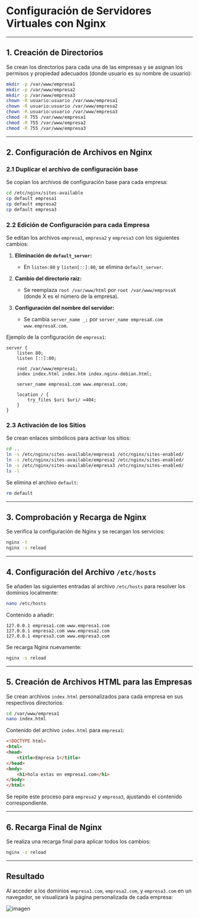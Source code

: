 # Configuración de Servidores Virtuales con Nginx

---

## 1. Creación de Directorios

Se crean los directorios para cada una de las empresas y se asignan los permisos y propiedad adecuados (donde usuario es su nombre de usuario):

```bash
mkdir -p /var/www/empresa1
mkdir -p /var/www/empresa2
mkdir -p /var/www/empresa3
chown -R usuario:usuario /var/www/empresa1
chown -R usuario:usuario /var/www/empresa2
chown -R usuario:usuario /var/www/empresa3
chmod -R 755 /var/www/empresa1
chmod -R 755 /var/www/empresa2
chmod -R 755 /var/www/empresa3
```

---

## 2. Configuración de Archivos en Nginx

### 2.1 Duplicar el archivo de configuración base

Se copian los archivos de configuración base para cada empresa:

```bash
cd /etc/nginx/sites-available
cp default empresa1
cp default empresa2
cp default empresa3
```

### 2.2 Edición de Configuración para cada Empresa

Se editan los archivos `empresa1`, `empresa2` y `empresa3` con los siguientes cambios:

1. **Eliminación de `default_server`:**
   - En `listen:80` y `listen[::]:80`, se elimina `default_server`.

2. **Cambio del directorio raíz:**
   - Se reemplaza `root /var/www/html` por `root /var/www/empresaX` (donde X es el número de la empresa).

3. **Configuración del nombre del servidor:**
   - Se cambia `server_name _;` por `server_name empresaX.com www.empresaX.com`.

Ejemplo de la configuración de `empresa1`:
```nginx
server {
    listen 80;
    listen [::]:80;

    root /var/www/empresa1;
    index index.html index.htm index.nginx-debian.html;

    server_name empresa1.com www.empresa1.com;

    location / {
        try_files $uri $uri/ =404;
    }
}
```

### 2.3 Activación de los Sitios

Se crean enlaces simbólicos para activar los sitios:

```bash
cd ..
ln -s /etc/nginx/sites-available/empresa1 /etc/nginx/sites-enabled/
ln -s /etc/nginx/sites-available/empresa2 /etc/nginx/sites-enabled/
ln -s /etc/nginx/sites-available/empresa3 /etc/nginx/sites-enabled/
ls -l
```

Se elimina el archivo `default`:

```bash
rm default
```

---

## 3. Comprobación y Recarga de Nginx

Se verifica la configuración de Nginx y se recargan los servicios:

```bash
nginx -t
nginx -s reload
```

---

## 4. Configuración del Archivo `/etc/hosts`

Se añaden las siguientes entradas al archivo `/etc/hosts` para resolver los dominios localmente:

```bash
nano /etc/hosts
```

Contenido a añadir:
```plaintext
127.0.0.1 empresa1.com www.empresa1.com
127.0.0.1 empresa2.com www.empresa2.com
127.0.0.1 empresa3.com www.empresa3.com
```

Se recarga Nginx nuevamente:

```bash
nginx -s reload
```

---

## 5. Creación de Archivos HTML para las Empresas

Se crean archivos `index.html` personalizados para cada empresa en sus respectivos directorios:

```bash
cd /var/www/empresa1
nano index.html
```

Contenido del archivo `index.html` para `empresa1`:
```html
<!DOCTYPE html>
<html>
<head>
    <title>Empresa 1</title>
</head>
<body>
    <h1>hola estas en empresa1.com</h1>
</body>
</html>
```

Se repite este proceso para `empresa2` y `empresa3`, ajustando el contenido correspondiente.

---

## 6. Recarga Final de Nginx

Se realiza una recarga final para aplicar todos los cambios:

```bash
nginx -s reload
```

---

## Resultado

Al acceder a los dominios `empresa1.com`, `empresa2.com`, y `empresa3.com` en un navegador, se visualizará la página personalizada de cada empresa:

![imagen](https://github.com/user-attachments/assets/dac67bb2-9a62-4483-a4e4-3ae5d4f7b36d)

```
